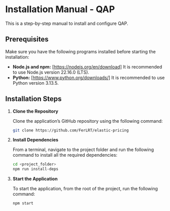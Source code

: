 # Installation Manual - QAP

This is a step-by-step manual to install and configure QAP.

## Prerequisites

Make sure you have the following programs installed before starting the installation:

- **Node.js and npm:** [https://nodejs.org/en/download] It is recommended to use Node.js version 22.16.0 (LTS).
- **Python:** [https://www.python.org/downloads/] It is recommended to use Python version 3.13.5.

## Installation Steps

1. **Clone the Repository**

   Clone the application’s GitHub repository using the following command:

   ```bash
   git clone https://github.com/FerLRT/elastic-pricing
   ```

2. **Install Dependencies**

   From a terminal, navigate to the project folder and run the following command to install all the required dependencies:

   ```bash
   cd <project_folder>
   npm run install-deps
   ```

3. **Start the Application**

   To start the application, from the root of the project, run the following command:

   ```bash
   npm start
